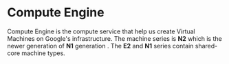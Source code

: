 # Compute Engine

Compute Engine is the compute service that help us create Virtual Machines on Google's infrastructure. The machine series is **N2** which is the newer generation of **N1** generation . The **E2** and **N1** series contain shared-core machine types.
